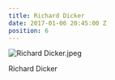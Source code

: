 ```yaml
---
title: Richard Dicker
date: 2017-01-06 20:45:00 Z
position: 6
---
```


![Richard Dicker.jpeg](/uploads/Richard%20Dicker.jpeg)

Richard Dicker